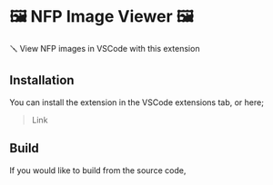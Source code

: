 # 🖼️ NFP Image Viewer 🖼️

🪛 View NFP images in VSCode with this extension

## Installation

You can install the extension in the VSCode extensions tab, or here;

> Link

## Build

If you would like to build from the source code,

